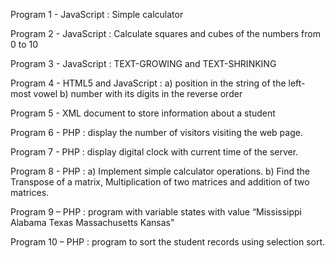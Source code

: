 Program 1 - JavaScript : Simple calculator 

Program 2 - JavaScript : Calculate squares and cubes of the numbers from 0 to 10

Program 3 - JavaScript : TEXT-GROWING and TEXT-SHRINKING 

Program 4 - HTML5 and JavaScript : 
            a) position in the string of the left-most vowel
            b) number with its digits in the reverse order
            
Program 5 - XML document to store information about a student 

Program 6 - PHP : display the number of visitors visiting the web page. 

Program 7 - PHP : display digital clock with current time of the server. 

Program 8 - PHP :
            a) Implement simple calculator operations. 
            b) Find the Transpose of a matrix, Multiplication of two matrices and addition of two matrices.
            
Program 9 – PHP : program with variable states with value “Mississippi Alabama Texas Massachusetts Kansas"

Program 10 – PHP : program to sort the student records using selection sort.

